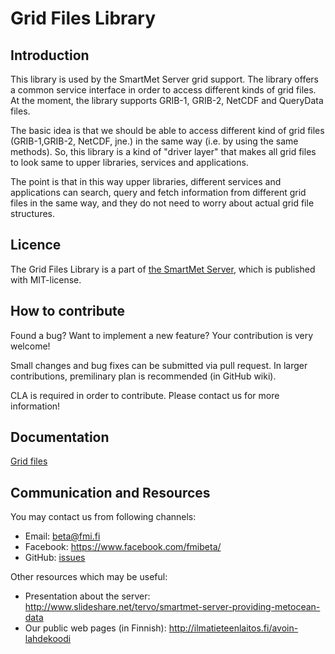 Grid Files Library
====================
## Introduction

This library is used by the SmartMet Server grid support. The library offers a common service interface in order to access different kinds of grid files. At the moment, the library supports GRIB-1, GRIB-2, NetCDF and QueryData files.

The basic idea is that we should be able to access different kind of grid files (GRIB-1,GRIB-2, NetCDF, jne.) in the same way (i.e. by using the same methods). So, this library is a kind of "driver layer" that makes all grid files to look same to upper libraries, services and applications.

The point is that in this way upper libraries, different services and applications can search, query and fetch information from different grid files in the same way, and they do not need to worry about actual grid file structures.


## Licence
The Grid Files Library is a part of <a href="https://github.com/fmidev/smartmet-server">the SmartMet Server</a>, which is published with MIT-license.

## How to contribute
Found a bug? Want to implement a new feature? Your contribution is very welcome!

Small changes and bug fixes can be submitted via pull request. In larger contributions, premilinary plan is recommended (in GitHub wiki). 

CLA is required in order to contribute. Please contact us for more information!

## Documentation
<a href="https://github.com/fmidev/smartmet-library-grid-files/blob/master/doc/grid-files.md">Grid files</a>

## Communication and Resources
You may contact us from following channels:
* Email: beta@fmi.fi
* Facebook: https://www.facebook.com/fmibeta/
* GitHub: [issues](../../issues)

Other resources which may be useful:  
* Presentation about the server: http://www.slideshare.net/tervo/smartmet-server-providing-metocean-data  
* Our public web pages (in Finnish): http://ilmatieteenlaitos.fi/avoin-lahdekoodi   




